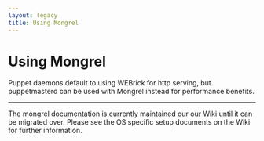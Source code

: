 ```yaml
---
layout: legacy
title: Using Mongrel
---
```


Using Mongrel
=============

Puppet daemons default to using WEBrick for http serving, but puppetmasterd can be used with Mongrel instead for performance
benefits.


* * *

The mongrel documentation is currently maintained our [our Wiki](http://projects.puppetlabs.com/projects/puppet/wiki/Using_Mongrel) until it can be migrated over.  Please see the OS specific setup documents on the Wiki for further information.


